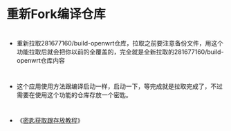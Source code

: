 # 重新Fork编译仓库
#
- 重新拉取281677160/build-openwrt仓库，拉取之前要注意备份文件，用这个功能拉取后就会把你以前的全覆盖的，完全就是全新拉取的281677160/build-openwrt仓库内容
#
- 这个应用使用方法跟编译启动一样，启动一下，等完成就是拉取完成了，不过需要在使用这个功能的仓库存放一个密匙。
#
- 《[密匙获取跟存放教程](https://github.com/danshui-git/shuoming/blob/master/jm.md)》
